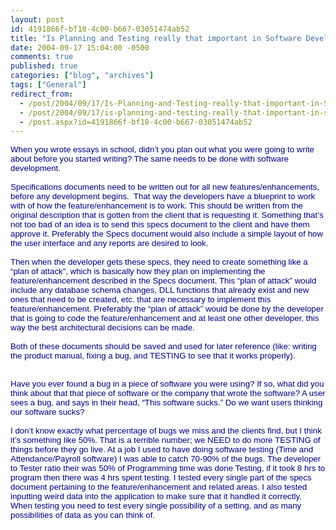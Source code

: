 ```yaml
---
layout: post
id: 4191866f-bf18-4c00-b667-03051474ab52
title: "Is Planning and Testing really that important in Software Development???"
date: 2004-09-17 15:04:00 -0500
comments: true
published: true
categories: ["blog", "archives"]
tags: ["General"]
redirect_from: 
  - /post/2004/09/17/Is-Planning-and-Testing-really-that-important-in-Software-Development
  - /post/2004/09/17/is-planning-and-testing-really-that-important-in-software-development
  - /post.aspx?id=4191866f-bf18-4c00-b667-03051474ab52
---
```

<!-- more -->
<P class=MsoNormal style="MARGIN: 0in 0in 0pt"><FONT face=Arial color=navy size=2><SPAN style="FONT-SIZE: 10pt; COLOR: navy; FONT-FAMILY: Arial">When you wrote essays in school, didn&#8217;t you plan out what you were going to write about before you started writing? The same needs to be done with software development.</SPAN></FONT></P>
<P class=MsoNormal style="MARGIN: 0in 0in 0pt"><FONT face=Arial color=navy size=2><SPAN style="FONT-SIZE: 10pt; COLOR: navy; FONT-FAMILY: Arial"><?xml:namespace prefix = o ns = "urn:schemas-microsoft-com:office:office" /><o:p>&nbsp;</o:p></SPAN></FONT></P>
<P class=MsoNormal style="MARGIN: 0in 0in 0pt"><FONT face=Arial color=navy size=2><SPAN style="FONT-SIZE: 10pt; COLOR: navy; FONT-FAMILY: Arial">Specifications documents need to be written out for all new features/enhancements, before any development begins.<SPAN style="mso-spacerun: yes">&nbsp; </SPAN>That way the developers have a blueprint to work with of how the feature/enhancement is to work. This should be written from the original description that is gotten from the client that is requesting it. Something that&#8217;s not too bad of an idea is to send this specs document to the client and have them approve it. Preferably the Specs document would also include a simple layout of how the user interface and any reports are desired to look.<o:p></o:p></SPAN></FONT></P>
<P class=MsoNormal style="MARGIN: 0in 0in 0pt"><FONT face=Arial color=navy size=2><SPAN style="FONT-SIZE: 10pt; COLOR: navy; FONT-FAMILY: Arial"><o:p>&nbsp;</o:p></SPAN></FONT></P>
<P class=MsoNormal style="MARGIN: 0in 0in 0pt"><FONT face=Arial color=navy size=2><SPAN style="FONT-SIZE: 10pt; COLOR: navy; FONT-FAMILY: Arial">Then when the developer gets these specs, they need to create something like a &#8220;plan of attack&#8221;, which is basically how they plan on implementing the feature/enhancement described in the Specs document. This &#8220;plan of attack&#8221; would include any database schema changes, DLL functions that already exist and new ones that need to be created, etc. that are necessary to implement this feature/enhancement. Preferably the &#8220;plan of attack&#8221; would be done by the developer that is going to code the feature/enhancement and at least one other developer, this way the best architectural decisions can be made.<o:p></o:p></SPAN></FONT></P>
<P class=MsoNormal style="MARGIN: 0in 0in 0pt"><FONT face=Arial color=navy size=2><SPAN style="FONT-SIZE: 10pt; COLOR: navy; FONT-FAMILY: Arial"><o:p>&nbsp;</o:p></SPAN></FONT></P>
<P class=MsoNormal style="MARGIN: 0in 0in 0pt"><FONT face=Arial color=navy size=2><SPAN style="FONT-SIZE: 10pt; COLOR: navy; FONT-FAMILY: Arial">Both of these documents should be saved and used for later reference (like: writing the&nbsp;product manual, fixing a bug, and TESTING to see that it works properly).<o:p></o:p></SPAN></FONT></P>
<P class=MsoNormal style="MARGIN: 0in 0in 0pt"><FONT face=Arial color=navy size=2><SPAN style="FONT-SIZE: 10pt; COLOR: navy; FONT-FAMILY: Arial"><o:p></o:p></SPAN></FONT></P>
<P class=MsoNormal style="MARGIN: 0in 0in 0pt"><FONT face=Arial color=navy size=2><SPAN style="FONT-SIZE: 10pt; COLOR: navy; FONT-FAMILY: Arial"><o:p>&nbsp;</o:p></SPAN></FONT></P>
<P class=MsoNormal style="MARGIN: 0in 0in 0pt"><FONT face=Arial color=navy size=2><SPAN style="FONT-SIZE: 10pt; COLOR: navy; FONT-FAMILY: Arial"><o:p>&nbsp;</o:p></SPAN></FONT></P>
<P class=MsoNormal style="MARGIN: 0in 0in 0pt"><FONT face=Arial color=navy size=2><SPAN style="FONT-SIZE: 10pt; COLOR: navy; FONT-FAMILY: Arial">Have you ever found a bug in a piece of software you were using? If so, what did you think about that that piece of software or the company that wrote the software? A user sees a bug, and says in their head, &#8220;This software sucks.&#8221; Do we want users thinking our software sucks?<o:p></o:p></SPAN></FONT></P>
<P class=MsoNormal style="MARGIN: 0in 0in 0pt"><FONT face=Arial color=navy size=2><SPAN style="FONT-SIZE: 10pt; COLOR: navy; FONT-FAMILY: Arial"><o:p>&nbsp;</o:p></SPAN></FONT></P>
<P class=MsoNormal style="MARGIN: 0in 0in 0pt"><FONT face=Arial color=navy size=2><SPAN style="FONT-SIZE: 10pt; COLOR: navy; FONT-FAMILY: Arial">I don&#8217;t know exactly what percentage of bugs we miss and the clients find, but I think it&#8217;s something like 50%. That is a terrible number; we NEED to do more TESTING of things before they go live. At a job I used to have doing software testing (Time and Attendance/Payroll software) I was able to catch 70-90% of the bugs. The developer to Tester ratio their was 50% of Programming time was done Testing, if it took 8 hrs to program then there was 4 hrs spent testing. I tested every single part of the specs document pertaining to the feature/enhancement and related areas. I also tested inputting weird data into the application to make sure that it handled it correctly. When testing you need to test every single possibility of a setting, and as many possibilities of data as you can think of.<o:p></o:p></SPAN></FONT></P>
